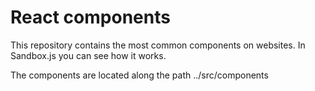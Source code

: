 # React components

This repository contains the most common components on websites.
In Sandbox.js you can see how it works.

The components are located along the path ../src/components
